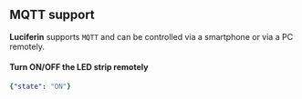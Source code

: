 ## MQTT support
**Luciferin** supports `MQTT` and can be controlled via a smartphone or via a PC remotely.

#### Turn ON/OFF the LED strip remotely
```yaml
{"state": "ON"}
```